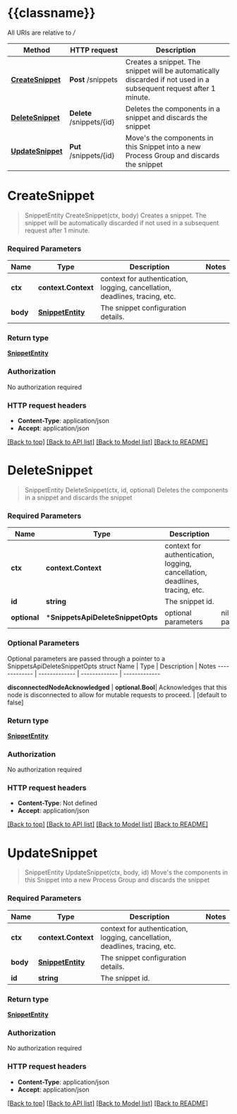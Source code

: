 # {{classname}}

All URIs are relative to */*

Method | HTTP request | Description
------------- | ------------- | -------------
[**CreateSnippet**](SnippetsApi.md#CreateSnippet) | **Post** /snippets | Creates a snippet. The snippet will be automatically discarded if not used in a subsequent request after 1 minute.
[**DeleteSnippet**](SnippetsApi.md#DeleteSnippet) | **Delete** /snippets/{id} | Deletes the components in a snippet and discards the snippet
[**UpdateSnippet**](SnippetsApi.md#UpdateSnippet) | **Put** /snippets/{id} | Move&#x27;s the components in this Snippet into a new Process Group and discards the snippet

# **CreateSnippet**
> SnippetEntity CreateSnippet(ctx, body)
Creates a snippet. The snippet will be automatically discarded if not used in a subsequent request after 1 minute.

### Required Parameters

Name | Type | Description  | Notes
------------- | ------------- | ------------- | -------------
 **ctx** | **context.Context** | context for authentication, logging, cancellation, deadlines, tracing, etc.
  **body** | [**SnippetEntity**](SnippetEntity.md)| The snippet configuration details. | 

### Return type

[**SnippetEntity**](SnippetEntity.md)

### Authorization

No authorization required

### HTTP request headers

 - **Content-Type**: application/json
 - **Accept**: application/json

[[Back to top]](#) [[Back to API list]](../README.md#documentation-for-api-endpoints) [[Back to Model list]](../README.md#documentation-for-models) [[Back to README]](../README.md)

# **DeleteSnippet**
> SnippetEntity DeleteSnippet(ctx, id, optional)
Deletes the components in a snippet and discards the snippet

### Required Parameters

Name | Type | Description  | Notes
------------- | ------------- | ------------- | -------------
 **ctx** | **context.Context** | context for authentication, logging, cancellation, deadlines, tracing, etc.
  **id** | **string**| The snippet id. | 
 **optional** | ***SnippetsApiDeleteSnippetOpts** | optional parameters | nil if no parameters

### Optional Parameters
Optional parameters are passed through a pointer to a SnippetsApiDeleteSnippetOpts struct
Name | Type | Description  | Notes
------------- | ------------- | ------------- | -------------

 **disconnectedNodeAcknowledged** | **optional.Bool**| Acknowledges that this node is disconnected to allow for mutable requests to proceed. | [default to false]

### Return type

[**SnippetEntity**](SnippetEntity.md)

### Authorization

No authorization required

### HTTP request headers

 - **Content-Type**: Not defined
 - **Accept**: application/json

[[Back to top]](#) [[Back to API list]](../README.md#documentation-for-api-endpoints) [[Back to Model list]](../README.md#documentation-for-models) [[Back to README]](../README.md)

# **UpdateSnippet**
> SnippetEntity UpdateSnippet(ctx, body, id)
Move's the components in this Snippet into a new Process Group and discards the snippet

### Required Parameters

Name | Type | Description  | Notes
------------- | ------------- | ------------- | -------------
 **ctx** | **context.Context** | context for authentication, logging, cancellation, deadlines, tracing, etc.
  **body** | [**SnippetEntity**](SnippetEntity.md)| The snippet configuration details. | 
  **id** | **string**| The snippet id. | 

### Return type

[**SnippetEntity**](SnippetEntity.md)

### Authorization

No authorization required

### HTTP request headers

 - **Content-Type**: application/json
 - **Accept**: application/json

[[Back to top]](#) [[Back to API list]](../README.md#documentation-for-api-endpoints) [[Back to Model list]](../README.md#documentation-for-models) [[Back to README]](../README.md)

